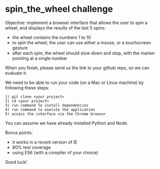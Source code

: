 # spin_the_wheel challenge

Objective: implement a browser interface that allows the user to spin a wheel, and displays the results of the last 5 spins:

- the wheel contains the numbers 1 to 10
- to spin the wheel, the user can use either a mouse, or a touchscreen gesture
- after each spin, the wheel should slow down and stop, with the marker pointing at a single number
 
When you finish, please send us the link to your github repo, so we can evaluate it.

We need to be able to run your code (on a Mac or Linux machine) by following these steps:
``` 
1) git clone <your project>
2) cd <your project>
3) run command to install dependencies
4) run command to execute the application
5) access the interface via the Chrome browser
```
You can assume we have already installed Python and Node.

Bonus points:
- it works in a recent version of IE
- 80% test coverage
- using ES6 (with a compiler of your choice)

Good luck!
